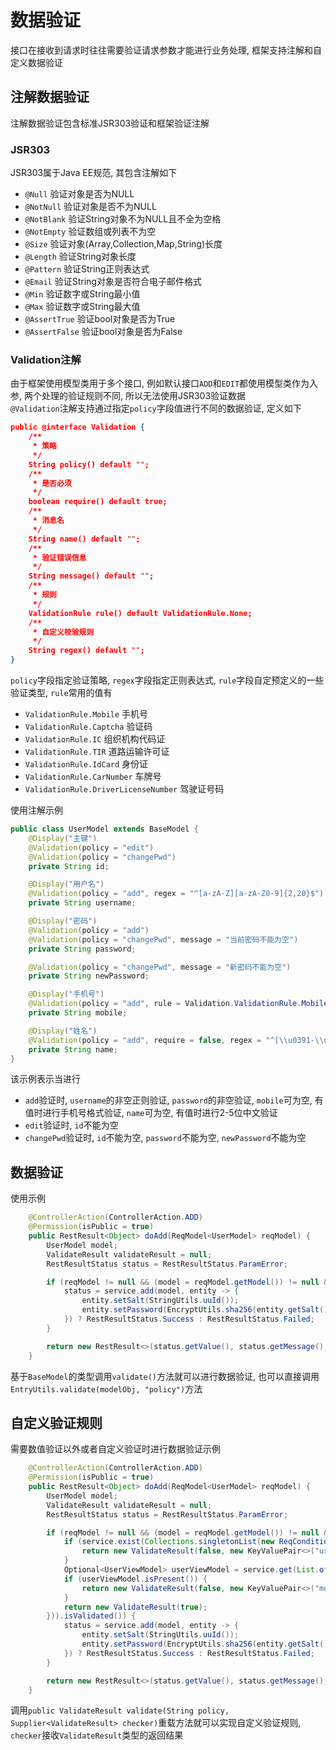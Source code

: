 # 数据验证

接口在接收到请求时往往需要验证请求参数才能进行业务处理, 框架支持注解和自定义数据验证

## 注解数据验证

注解数据验证包含标准JSR303验证和框架验证注解

### JSR303

JSR303属于Java EE规范, 其包含注解如下
* `@Null` 验证对象是否为NULL
* `@NotNull` 验证对象是否不为NULL
* `@NotBlank` 验证String对象不为NULL且不全为空格
* `@NotEmpty` 验证数组或列表不为空
* `@Size` 验证对象(Array,Collection,Map,String)长度
* `@Length` 验证String对象长度
* `@Pattern` 验证String正则表达式
* `@Email` 验证String对象是否符合电子邮件格式
* `@Min` 验证数字或String最小值
* `@Max` 验证数字或String最大值
* `@AssertTrue` 验证bool对象是否为True
* `@AssertFalse` 验证bool对象是否为False

### Validation注解

由于框架使用模型类用于多个接口, 例如默认接口`ADD`和`EDIT`都使用模型类作为入参, 两个处理的验证规则不同, 所以无法使用JSR303验证数据<br>
`@Validation`注解支持通过指定`policy`字段值进行不同的数据验证, 定义如下
```json
public @interface Validation {
    /**
     * 策略
     */
    String policy() default "";
    /**
     * 是否必须
     */
    boolean require() default true;
    /**
     * 消息名
     */
    String name() default "";
    /**
     * 验证错误信息
     */
    String message() default "";
    /**
     * 规则
     */
    ValidationRule rule() default ValidationRule.None;
    /**
     * 自定义校验规则
     */
    String regex() default "";
}
```
`policy`字段指定验证策略, `regex`字段指定正则表达式, `rule`字段自定预定义的一些验证类型, `rule`常用的值有
* `ValidationRule.Mobile` 手机号
* `ValidationRule.Captcha` 验证码
* `ValidationRule.IC` 组织机构代码证
* `ValidationRule.TIR` 道路运输许可证
* `ValidationRule.IdCard` 身份证
* `ValidationRule.CarNumber` 车牌号
* `ValidationRule.DriverLicenseNumber` 驾驶证号码

使用注解示例
```java
public class UserModel extends BaseModel {
    @Display("主键")
    @Validation(policy = "edit")
    @Validation(policy = "changePwd")
    private String id;

    @Display("用户名")
    @Validation(policy = "add", regex = "^[a-zA-Z][a-zA-Z0-9]{2,20}$")
    private String username;

    @Display("密码")
    @Validation(policy = "add")
    @Validation(policy = "changePwd", message = "当前密码不能为空")
    private String password;

    @Validation(policy = "changePwd", message = "新密码不能为空")
    private String newPassword;

    @Display("手机号")
    @Validation(policy = "add", rule = Validation.ValidationRule.Mobile, message = "手机号格式错误")
    private String mobile;

    @Display("姓名")
    @Validation(policy = "add", require = false, regex = "^[\\u0391-\\uFFE5]{2,5}$")
    private String name;
}
```
该示例表示当进行
* `add`验证时, `username`的非空正则验证, `password`的非空验证, `mobile`可为空, 有值时进行手机号格式验证, `name`可为空, 有值时进行2-5位中文验证
* `edit`验证时, `id`不能为空
* `changePwd`验证时, `id`不能为空, `password`不能为空, `newPassword`不能为空

## 数据验证

使用示例
```java
    @ControllerAction(ControllerAction.ADD)
    @Permission(isPublic = true)
    public RestResult<Object> doAdd(ReqModel<UserModel> reqModel) {
        UserModel model;
        ValidateResult validateResult = null;
        RestResultStatus status = RestResultStatus.ParamError;

        if (reqModel != null && (model = reqModel.getModel()) != null && (validateResult = model.validate("add")).isValidated()) {
            status = service.add(model, entity -> {
                entity.setSalt(StringUtils.uuId());
                entity.setPassword(EncryptUtils.sha256(entity.getSalt() + model.getPassword()));
            }) ? RestResultStatus.Success : RestResultStatus.Failed;
        }

        return new RestResult<>(status.getValue(), status.getMessage(), EntryUtils.valueOf(validateResult, ValidateResult::getMessages), null);
    }
```
基于`BaseModel`的类型调用`validate()`方法就可以进行数据验证, 也可以直接调用`EntryUtils.validate(modelObj, "policy")`方法

## 自定义验证规则

需要数值验证以外或者自定义验证时进行数据验证示例
```java
    @ControllerAction(ControllerAction.ADD)
    @Permission(isPublic = true)
    public RestResult<Object> doAdd(ReqModel<UserModel> reqModel) {
        UserModel model;
        ValidateResult validateResult = null;
        RestResultStatus status = RestResultStatus.ParamError;

        if (reqModel != null && (model = reqModel.getModel()) != null && (validateResult = model.validate("add", () -> {
            if (service.exist(Collections.singletonList(new ReqCondition("username", model.getUsername())))) {
                return new ValidateResult(false, new KeyValuePair<>("username", "用户已存在, 请修改用户名后重试"));
            }
            Optional<UserViewModel> userViewModel = service.get(List.of(new ReqCondition("mobile", model.getMobile())));
            if (userViewModel.isPresent()) {
                return new ValidateResult(false, new KeyValuePair<>("mobile", "用户手机号已存在, 请修改用户手机号后重试"););
            }
            return new ValidateResult(true);
        })).isValidated()) {
            status = service.add(model, entity -> {
                entity.setSalt(StringUtils.uuId());
                entity.setPassword(EncryptUtils.sha256(entity.getSalt() + model.getPassword()));
            }) ? RestResultStatus.Success : RestResultStatus.Failed;
        }

        return new RestResult<>(status.getValue(), status.getMessage(), EntryUtils.valueOf(validateResult, ValidateResult::getMessages), null);
    }
```
调用`public ValidateResult validate(String policy, Supplier<ValidateResult> checker)`重载方法就可以实现自定义验证规则, `checker`接收`ValidateResult`类型的返回结果